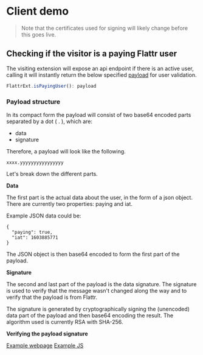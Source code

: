 # Client demo

> Note that the certificates used for signing will likely change before this goes live.

## Checking if the visitor is a paying Flattr user

The visiting extension will expose an api endpoint if there is an active user, calling it will instantly return the below specified [payload](#payload) for user validation.
```js
FlattrExt.isPayingUser(): payload
```

### Payload structure<a name="payload"></a>

In its compact form the payload will consist of two base64 encoded parts separated by a dot ( . ), which are:

* data
* signature

Therefore, a payload will look like the following.

`xxxx.yyyyyyyyyyyyyyyy`

Let's break down the different parts.

**Data**

The first part is the actual data about the user, in the form of a json object. There are currently
two properties: paying and iat.

Example JSON data could be:

	{
	  "paying": true,
	  "iat": 1603885771
	}

The JSON object is then base64 encoded to form the first part of the payload.

**Signature**

The second and last part of the payload is the data signature. The signature is used to verify that the message wasn't changed along the way and to verify that the payload is from Flattr.

The signature is generated by cryptographically signing the (unencoded) data part of the payload and then base64 encoding the result. The algorithm used is currently RSA with SHA-256.


**Verifying the payload signature**

[Example webpage](demo/index.html)
[Example JS](demo/main.js)
